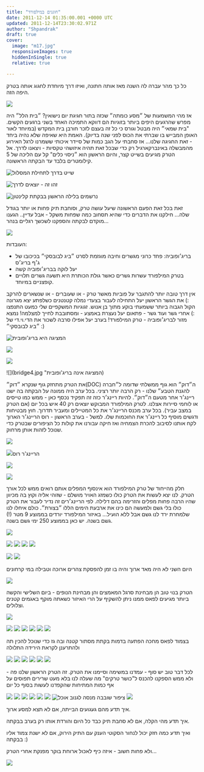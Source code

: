 ```yaml
---
title: "חוגגים במילפורד"
date: 2011-12-14 01:35:00.001 +0000 UTC
updated: 2011-12-14T23:30:02.971Z
author: "Shpandrak"
draft: true
cover:
  image: "m17.jpg"
  responsiveImages: true
  hiddenInSingle: true
  relative: true

---
```


כל כך מהר עברה לה השנה מאז אותה חתונה, ואיזו דרך מיוחדת לחגוג אותה בטרק היפה הזה.

![](wed.jpg)

אז מהי המשמעות של ״מסע כומתה״ שכזה בתור חגיגת יום נישואין? ״בית הלל״ היה מפרש שהרגעים היפים ביותר בזוגיות הם דווקא התמיכה האחד בשני ברגעים הקשים. "בית שמאי״ היה מבטל וגורס כי כל זה בעצם לזכר חורבן בית המקדש (במיוחד לאור האופן המבייש בו שברתי את הכוס לפני שנה בדיוק). האמת היא שאיפה שלא נהיה ביחד - זאת החגיגה שלנו... אז סחבתי על הגב כמות של סיידר איכותי ששמרנו לרגל האירוע מהמבשלה באינברקארגיל רק כדי שבכל זאת תהיה איזושהי טקסיות - ויצאנו לדרך. אל הטרק מגיעים בשייט קצר, והיום הראשון הוא ״ניסוי כלים" קל עם הליכה של 5 קילומטרים בלבד עד הבקתה הראשונה.

![](m1.jpg "שייט בדרך לתחילת המסלול")

![](m2.jpg "זהו זה - יוצאים לדרך")

![](m3.jpg "נרשמים בלילה הראשון בבקתת קלינטון")

זאת בכל זאת הפעם הראשונה שיעל עושה טרק, וסוחבת תיק פחות או יותר בגודל שלה... חילקנו את הדברים כדי שהיא תסחוב כמה שפחות משקל - אבל עדיין.. הגענו מוקדם לבקתה והספקנו לשכשך רגליים בנהר...

![](m4.jpg)

העובדות:  
- בריג׳ופוביה: פחד כרוני מגשרים וחיבה מוגזמת לסרט ״ביג לבובסקי״ בכיכובו של ג׳ף בריג׳ס  
- יעל לוקה בבריג׳ופוביה קשה  
- בטרק המילפורד עשרות גשרים כאשר גולת הכותרת היא תשעה גשרים תלויים קופצניים במיוחד.

אין דרך טובה יותר להתגבר על פוביות מאשר טרק - או שעוברים - או שנשארים להרקב :) את הגשר הראשון יעל התחילה לעבור בצעדי נמלה קטנטנים כשלפתע יצא מגרונה הקול הגבוה ביותר ששמעתי בוקע מתוך בן אנוש. זגוגיות המשקפיים שלי כמעט התנפצו :) אחרי גשר ועוד גשר - פתאום יעל נעצרת באמצע - ומסתובבת לחייך למצלמה! נמצא מזור לבריג׳ופוביה - טרק המילפורד! בערב יעל אפילו סרבה לשכור את הדי.וי.די של ״ביג לבובסקי״ :)

![](bridge1.jpg "המציגה היא בריג'ופובית")

![](bridge2.jpg)

![](bridge3.jpg)

![](bridge4.jpg "המציגה אינה בריג'ופובית)

את הטרק מתחזק גוף שנקרא ״דוק״(DOC) ה״דוק״ הוא גוף ממשלתי שדומה ל״חברה להגנת הטבע״ שלנו - רק הרבה יותר רציני. בכל ערב היה ממונה על הבקתה בה ישנו ריינג׳ר אחר מטעם ה״דוק״. להיות ריינג׳ר כזה זה תפקיד נכסף כאן - ממש כמו טייסים או לוחמי סיירות אצלנו. לטרק המילפורד המבוקש יוצאים רק 40 איש בכל יום (אם הטרק במצב עביר). בכל ערב מכנס הריינג׳ר את כל המטיילים ומעביר תדרוך. חוץ מבטיחות ודגשים מוסיף כל ריינג׳ר את החוכמות שלו. למשל - בערב הראשון - רוס הריינג׳ר הארוך לקח אותנו לסיבוב להכרת הצמחיה ואז חיקה עבורנו את קולות כל הציפורים שבטרק כדי שנוכל לזהות אותן מרחוק.

![](m5.jpg)

![](m6.jpg)הריינג'ר רוס

![](m7.jpg)

![](m8.jpg)

חלק מהייחוד של טרק המילפורד הוא אינסוף המפלים אותם רואים ממש לכל אורך הטרק. לנו יצא לעשות את הטרק כולו כשמזג האויר מושלם - שזוהי אליה וקוץ בה מכיוון שהיו הרבה פחות מפלים והזרימה בהם דלילה. לפי הריינג׳רים זה נדיר לעבור את הטרק כולו בלי גשם ולמעשה הם כינו את ארבעת הימים הללו ״בצורת״. כולם איחלו לנו שלמחרת ירד לנו גשם אבל ללא הועיל... באיזור המילפורד יורדים בממוצע 9 מטר (!) גשם בשנה. יש כאן בממוצע 250 ימי גשם בשנה.

![](m9.jpg)

![](m10.jpg)
![](m11.jpg)
![](m12.jpg)
![](m13.jpg)

![](m15.jpg)
![](m16.jpg)


היום השני לא היה מאד ארוך והיה בו זמן להפסקת צהרים ארוכה וטבילה במי קרחונים

![](m14.jpg)

הטרק בנוי טוב הן מבחינת סרגל המאמצים והן מבחינת הנופים - ביום השלישי והקשה ביותר מגיעים לפאס ממנו ניתן להשקיף על הרי האיזור כשאתה מוקף באגמים קטנים וצלולים.

![](m17.jpg)

![](m18.jpg)
![](m19.jpg)
![](m20.jpg)
![](m21.jpg)
![](m22.jpg)
![](m23.jpg)


בצמוד לפאס מחכה הפתעה בדמות בקתת מסתור קטנה ובה גז כדי שנוכל להכין תה ולהתרענן לקראת הירידה התלולה

![](m24.jpg)
![](m25.jpg)
![](m26.jpg)
![](m27.jpg)
![](m28.jpg)
![](m29.jpg)


לכל דבר טוב יש סוף - עמדנו במשימה וסיימנו את הטרק. זה הטרק הראשון שלנו פה - ולא ממש הספקנו להכנס ל"כושר טרקים" מה שעלה לנו בלא מעט שרירים תפוסים על אף כמות המתיחות שהקפדנו לעשות בסוף כל יום[](https://blogger.googleusercontent.com/img/b/R29vZ2xl/AVvXsEhaNMtibv9ViHlLKMKKqHEcrKGeU4EDRT0CyiWl-n4YGIh4OWKri4u8zrqGDPbPlG_GBBxnVEFcP36YrYJa_9EfrI-4h0dC4yGc5-eFZazWjKhMPoS-Nk4qzlxM9n-JG0N6Zp75c5II61Jz/s640/blogger-image--688786913.jpg)

[](m30.jpg)
![](m31.jpg)
![](m32.jpg)
![](m33.jpg)
![](m34.jpg)
![](m35.jpg)
![](m36.jpg)
![](m37.jpg "ציפור שובבה מנסה לגנוב אוכל")
![](m38.jpg)


איך תדע מהם געגועים הבייתה, אם לא תצא למסע ארוך.

איך תדע מהי הקלה, אם לא סחבת תיק כבד כל היום והורדת אותו רק בערב בבקתה.

ואיך תדע כמה חזק יכול לנחור הסקוטי הענק עם התיק הירוק, אם לא ישנת צמוד אליו בבקתה :)

ולא פחות חשוב - איזה כיף לאכול ארוחת בוקר מפנקת אחרי הטרק...

![](back.jpg)
